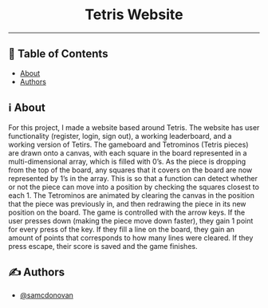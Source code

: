 <h1 align="center">Tetris Website</h1>

---

## 📝 Table of Contents
- [About](#about)
- [Authors](#authors)

## ℹ️ About <a name = "about"></a>

For this project, I made a website based around Tetris. The website has user functionality (register, 
login, sign out), a working leaderboard, and a working version of Tetirs. The gameboard and 
Tetrominos (Tetris pieces) are drawn onto a canvas, with each square in the board represented in a 
multi-dimensional array, which is filled with 0’s. As the piece is dropping from the top of the board, 
any squares that it covers on the board are now represented by 1’s in the array. This is so that a 
function can detect whether or not the piece can move into a position by checking the squares closest 
to each 1. 
The Tetrominos are animated by clearing the canvas in the position that the piece was 
previously in, and then redrawing the piece in its new position on the board. The game is controlled 
with the arrow keys. If the user presses down (making the piece move down faster), they gain 1 point 
for every press of the key. If they fill a line on the board, they gain an amount of points that 
corresponds to how many lines were cleared. If they press escape, their score is saved and the game 
finishes. 

## ✍️ Authors <a name = "authors"></a>
- [@samcdonovan](https://github.com/samcdonovan)

